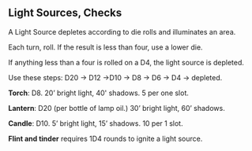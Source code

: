 

## Light Sources, Checks

A Light Source depletes according to die rolls and illuminates an area.

Each turn, roll. If the result is less than four, use a lower die. 

If anything less than a four is rolled on a D4, the light source is depleted. 

Use these steps: D20 -> D12 ->D10 -> D8 -> D6 -> D4 -> depleted.

**Torch**: D8. 20’ bright light, 40' shadows. 5 per one slot.

**Lantern**: D20 (per bottle of lamp oil.) 30’ bright light, 60’ shadows. 

**Candle**: D10. 5’ bright light, 15’ shadows. 10 per 1 slot.

**Flint and tinder** requires 1D4 rounds to ignite a light source.